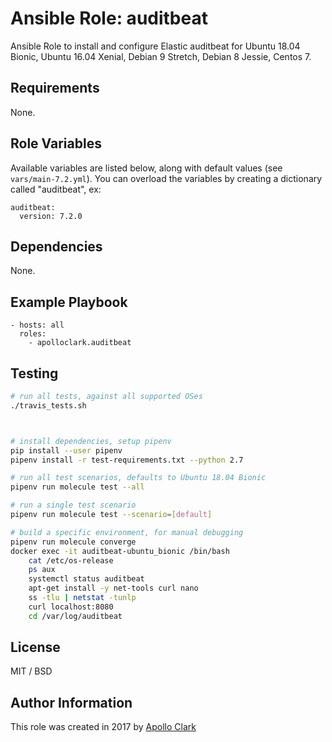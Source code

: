 # Ansible Role: auditbeat

Ansible Role to install and configure Elastic auditbeat for Ubuntu 18.04 Bionic, Ubuntu 16.04 Xenial, Debian 9 Stretch,
Debian 8 Jessie, Centos 7.


## Requirements

None.

## Role Variables

Available variables are listed below, along with default values (see `vars/main-7.2.yml`).
You can overload the variables by creating a dictionary called "auditbeat", ex:

    auditbeat:
      version: 7.2.0

## Dependencies

None.

## Example Playbook

    - hosts: all
      roles:
        - apolloclark.auditbeat

## Testing

```sh
# run all tests, against all supported OSes
./travis_tests.sh



# install dependencies, setup pipenv
pip install --user pipenv
pipenv install -r test-requirements.txt --python 2.7

# run all test scenarios, defaults to Ubuntu 18.04 Bionic
pipenv run molecule test --all

# run a single test scenario
pipenv run molecule test --scenario=[default]

# build a specific environment, for manual debugging
pipenv run molecule converge
docker exec -it auditbeat-ubuntu_bionic /bin/bash
    cat /etc/os-release
    ps aux
    systemctl status auditbeat
    apt-get install -y net-tools curl nano
    ss -tlu | netstat -tunlp
    curl localhost:8080
    cd /var/log/auditbeat
```

## License

MIT / BSD

## Author Information

This role was created in 2017 by [Apollo Clark](https://www.apolloclark.com/)
